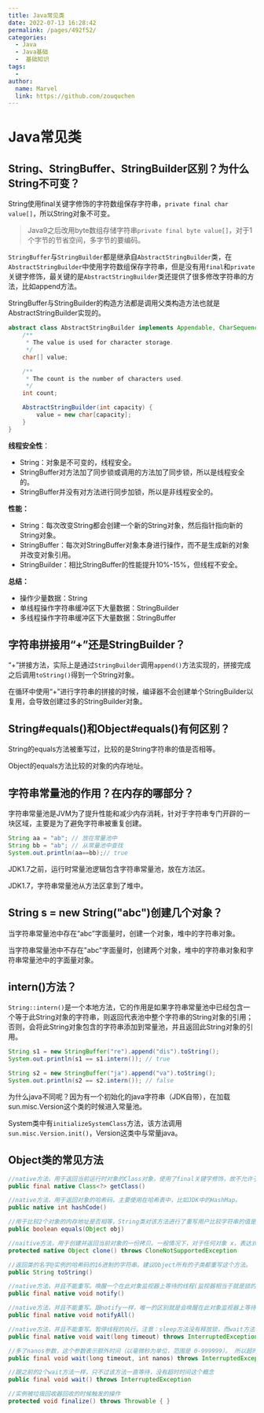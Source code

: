 ```yaml
---
title: Java常见类
date: 2022-07-13 16:28:42
permalink: /pages/492f52/
categories:
  - Java
  - Java基础
  -  基础知识
tags:
  - 
author: 
  name: Marvel
  link: https://github.com/zouquchen
---
```

# Java常见类 

## String、StringBuffer、StringBuilder区别？为什么String不可变？

String使用final关键字修饰的字符数组保存字符串，`private final char value[]`，所以String对象不可变。

> Java9之后改用byte数组存储字符串`private final byte value[]`，对于1个字节的节省空间，多字节的要编码。

`StringBuffer`与`StringBuilder`都是继承自`AbstractStringBuilder`类，在`AbstractStringBuilder`中使用字符数组保存字符串，但是没有用`final`和`private`关键字修饰，最关键的是`AbstractStringBuilder`类还提供了很多修改字符串的方法，比如append方法。

StringBuffer与StringBuilder的构造方法都是调用父类构造方法也就是AbstractStringBuilder实现的。

```java
abstract class AbstractStringBuilder implements Appendable, CharSequence {
    /**
     * The value is used for character storage.
     */
    char[] value;

    /**
     * The count is the number of characters used.
     */
    int count;

    AbstractStringBuilder(int capacity) {
        value = new char[capacity];
    }
}
```

**线程安全性**：

- String：对象是不可变的，线程安全。
- StringBuffer对方法加了同步锁或调用的方法加了同步锁，所以是线程安全的。
- StringBuffer并没有对方法进行同步加锁，所以是非线程安全的。

**性能：**

- String：每次改变String都会创建一个新的String对象，然后指针指向新的String对象。
- StringBuffer：每次对StringBuffer对象本身进行操作，而不是生成新的对象并改变对象引用。
- StringBuilder：相比StringBuffer的性能提升10%-15%，但线程不安全。

**总结：**

- 操作少量数据：String
- 单线程操作字符串缓冲区下大量数据：StringBuilder
- 多线程操作字符串缓冲区下大量数据：StringBuffer

## 字符串拼接用“+”还是StringBuilder？

“+”拼接方法，实际上是通过`StringBuilder`调用`append()`方法实现的，拼接完成之后调用`toString()`得到一个String对象。

在循环中使用“+”进行字符串的拼接的时候，编译器不会创建单个StringBuilder以复用，会导致创建过多的StringBuilder对象。

## String#equals()和Object#equals()有何区别？

String的equals方法被重写过，比较的是String字符串的值是否相等。

Object的equals方法比较的对象的内存地址。

## 字符串常量池的作用？在内存的哪部分？

字符串常量池是JVM为了提升性能和减少内存消耗，针对于字符串专门开辟的一块区域，主要是为了避免字符串被重复创建。

```java
String aa = "ab"; // 放在常量池中
String bb = "ab"; // 从常量池中查找
System.out.println(aa==bb);// true
```

JDK1.7之前，运行时常量池逻辑包含字符串常量池，放在方法区。

JDK1.7，字符串常量池从方法区拿到了堆中。

## String s = new String("abc")创建几个对象？

当字符串常量池中存在“abc”字面量时，创建一个对象，堆中的字符串对象。

当字符串常量池中不存在"abc"字面量时，创建两个对象，堆中的字符串对象和字符串常量池中的字面量对象。

## intern()方法？

`String::intern()`是一个本地方法，它的作用是如果字符串常量池中已经包含一个等于此String对象的字符串，则返回代表池中整个字符串的String对象的引用；否则，会将此String对象包含的字符串添加到常量池，并且返回此String对象的引用。

```java
String s1 = new StringBuffer("re").append("dis").toString();
System.out.println(s1 == s1.intern()); // true

String s2 = new StringBuffer("ja").append("va").toString();
System.out.println(s2 == s2.intern()); // false
```

为什么java不同呢？因为有一个初始化的java字符串（JDK自带），在加载sun.misc.Version这个类的时候进入常量池。

System类中有`initializeSystemClass`方法，该方法调用`sun.misc.Version.init()`，Version这类中与常量java。

## Object类的常见方法

```java
//native⽅法，⽤于返回当前运⾏时对象的Class对象，使⽤了final关键字修饰，故不允许⼦类重写。
public final native Class<?> getClass()

//native⽅法，⽤于返回对象的哈希码，主要使⽤在哈希表中，⽐如JDK中的HashMap。
public native int hashCode() 

//⽤于⽐较2个对象的内存地址是否相等，String类对该⽅法进⾏了重写⽤户⽐较字符串的值是否相等。
public boolean equals(Object obj)

//naitive⽅法，⽤于创建并返回当前对象的⼀份拷⻉。⼀般情况下，对于任何对象 x，表达式 x.clone() != x 为true，x.clone().getClass() == x.getClass() 为true。Object本身没有实现Cloneable接⼝，所以不重写clone⽅法并且进⾏调⽤的话会发⽣CloneNotSupportedException异常。
protected native Object clone() throws CloneNotSupportedException

//返回类的名字@实例的哈希码的16进制的字符串。建议Object所有的⼦类都重写这个⽅法。
public String toString()

//native⽅法，并且不能重写。唤醒⼀个在此对象监视器上等待的线程(监视器相当于就是锁的概念)。如果有多个线程在等待只会任意唤醒⼀个。
public final native void notify()

//native⽅法，并且不能重写。跟notify⼀样，唯⼀的区别就是会唤醒在此对象监视器上等待的所有线程，⽽不是⼀个线程。
public final native void notifyAll()

//native⽅法，并且不能重写。暂停线程的执⾏。注意：sleep⽅法没有释放锁，⽽wait⽅法释放了锁 。timeout是等待时间。
public final native void wait(long timeout) throws InterruptedException

//多了nanos参数，这个参数表示额外时间（以毫微秒为单位，范围是 0-999999）。 所以超时的时间还需要加上nanos毫秒。
public final void wait(long timeout, int nanos) throws InterruptedException

//跟之前的2个wait⽅法⼀样，只不过该⽅法⼀直等待，没有超时时间这个概念
public final void wait() throws InterruptedException

//实例被垃圾回收器回收的时候触发的操作
protected void finalize() throws Throwable { }
```

## 